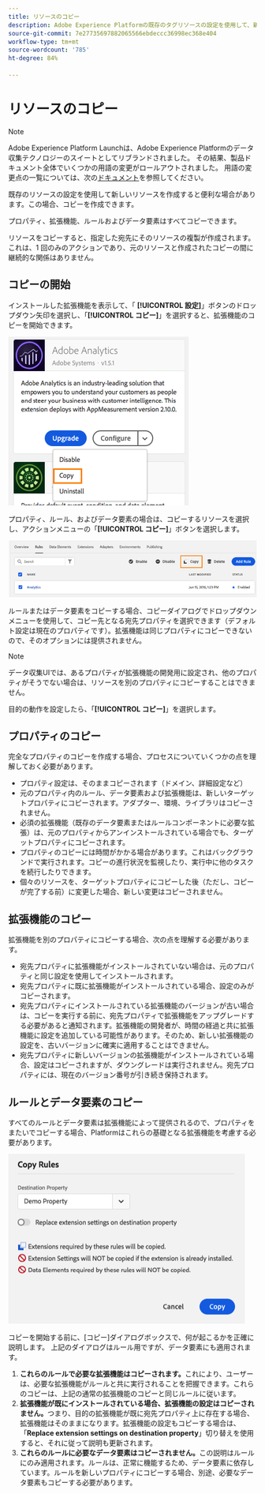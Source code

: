 ```yaml
---
title: リソースのコピー
description: Adobe Experience Platformの既存のタグリソースの設定を使用して、新しいタグリソースを作成する方法を説明します。
source-git-commit: 7e27735697882065566ebdeccc36998ec368e404
workflow-type: tm+mt
source-wordcount: '785'
ht-degree: 84%

---
```


# リソースのコピー

>[!NOTE]
>
>Adobe Experience Platform Launchは、Adobe Experience Platformのデータ収集テクノロジーのスイートとしてリブランドされました。 その結果、製品ドキュメント全体でいくつかの用語の変更がロールアウトされました。 用語の変更点の一覧については、次の[ドキュメント](../../term-updates.md)を参照してください。

既存のリソースの設定を使用して新しいリソースを作成すると便利な場合があります。この場合、コピーを作成できます。

プロパティ、拡張機能、ルールおよびデータ要素はすべてコピーできます。

リソースをコピーすると、指定した宛先にそのリソースの複製が作成されます。これは、1 回のみのアクションであり、元のリソースと作成されたコピーの間に継続的な関係はありません。

## コピーの開始

インストールした拡張機能を表示して、「 **[!UICONTROL 設定]**」ボタンのドロップダウン矢印を選択し、「**[!UICONTROL コピー]**」を選択すると、拡張機能のコピーを開始できます。

![Analytics 拡張機能のコピー](../../images/copy-initiate-extension.png)

プロパティ、ルール、およびデータ要素の場合は、コピーするリソースを選択し、アクションメニューの「**[!UICONTROL コピー]**」ボタンを選択します。

![Analytics ルールのコピー](../../images/copy-initiate-rule.png)

ルールまたはデータ要素をコピーする場合、コピーダイアログでドロップダウンメニューを使用して、コピー先となる宛先プロパティを選択できます（デフォルト設定は現在のプロパティです）。拡張機能は同じプロパティにコピーできないので、そのオプションには提供されません。

>[!NOTE]
>
>データ収集UIでは、あるプロパティが拡張機能の開発用に設定され、他のプロパティがそうでない場合は、リソースを別のプロパティにコピーすることはできません。

目的の動作を設定したら、「**[!UICONTROL コピー]**」を選択します。

## プロパティのコピー

完全なプロパティのコピーを作成する場合、プロセスについていくつかの点を理解しておく必要があります。

* プロパティ設定は、そのままコピーされます（ドメイン、詳細設定など）
* 元のプロパティ内のルール、データ要素および拡張機能は、新しいターゲットプロパティにコピーされます。アダプター、環境、ライブラリはコピーされません。
* 必須の拡張機能（既存のデータ要素またはルールコンポーネントに必要な拡張）は、元のプロパティからアンインストールされている場合でも、ターゲットプロパティにコピーされます。
* プロパティのコピーには時間がかかる場合があります。これはバックグラウンドで実行されます。コピーの進行状況を監視したり、実行中に他のタスクを続行したりできます。
* 個々のリソースを、ターゲットプロパティにコピーした後（ただし、コピーが完了する前）に変更した場合、新しい変更はコピーされません。

## 拡張機能のコピー

拡張機能を別のプロパティにコピーする場合、次の点を理解する必要があります。

* 宛先プロパティに拡張機能がインストールされていない場合は、元のプロパティと同じ設定を使用してインストールされます。
* 宛先プロパティに既に拡張機能がインストールされている場合、設定のみがコピーされます。
* 宛先プロパティにインストールされている拡張機能のバージョンが古い場合は、コピーを実行する前に、宛先プロパティで拡張機能をアップグレードする必要があると通知されます。拡張機能の開発者が、時間の経過と共に拡張機能に設定を追加している可能性があります。そのため、新しい拡張機能の設定を、古いバージョンに確実に適用することはできません。
* 宛先プロパティに新しいバージョンの拡張機能がインストールされている場合、設定はコピーされますが、ダウングレードは実行されません。宛先プロパティには、現在のバージョン番号が引き続き保持されます。

## ルールとデータ要素のコピー

すべてのルールとデータ要素は拡張機能によって提供されるので、プロパティをまたいでコピーする場合、Platformはこれらの基礎となる拡張機能を考慮する必要があります。

![ルールをでもプロパティにコピーする](../../images/copy-rules-dialog1.png)

コピーを開始する前に、[コピー]ダイアログボックスで、何が起こるかを正確に説明します。 上記のダイアログはルール用ですが、データ要素にも適用されます。

1. **これらのルールで必要な拡張機能はコピーされます。**&#x200B;これにより、ユーザーは、必要な拡張機能がルールと共に実行されることを把握できます。これらのコピーは、上記の通常の拡張機能のコピーと同じルールに従います。
1. **拡張機能が既にインストールされている場合、拡張機能の設定はコピーされません。**&#x200B;つまり、目的の拡張機能が既に宛先プロパティ上に存在する場合、拡張機能はそのままになります。拡張機能の設定もコピーする場合は、「**Replace extension settings on destination property**」切り替えを使用すると、それに従って説明も更新されます。
1. **これらのルールに必要なデータ要素はコピーされません。**&#x200B;この説明はルールにのみ適用されます。ルールは、正常に機能するため、データ要素に依存しています。ルールを新しいプロパティにコピーする場合、別途、必要なデータ要素もコピーする必要があります。
